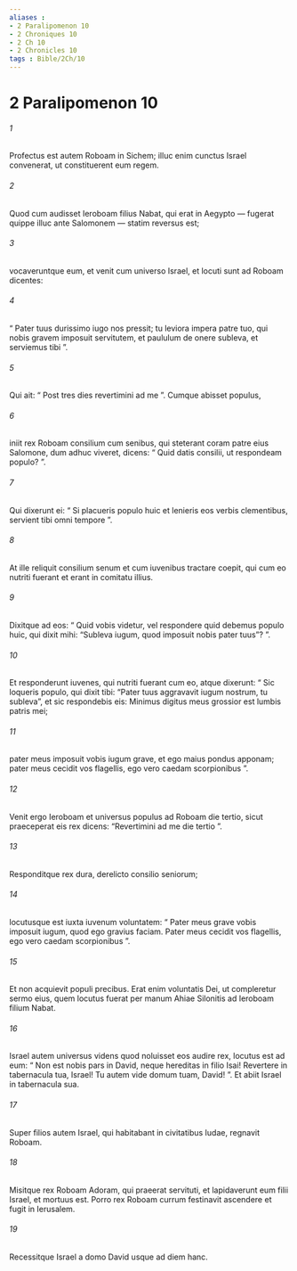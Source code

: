```yaml
---
aliases : 
- 2 Paralipomenon 10
- 2 Chroniques 10
- 2 Ch 10
- 2 Chronicles 10
tags : Bible/2Ch/10
---
```


# 2 Paralipomenon 10

###### 1
Profectus est autem Roboam in Sichem; illuc enim cunctus Israel convenerat, ut constituerent eum regem. 
###### 2
Quod cum audisset Ieroboam filius Nabat, qui erat in Aegypto — fugerat quippe illuc ante Salomonem — statim reversus est; 
###### 3
vocaveruntque eum, et venit cum universo Israel, et locuti sunt ad Roboam dicentes: 
###### 4
“ Pater tuus durissimo iugo nos pressit; tu leviora impera patre tuo, qui nobis gravem imposuit servitutem, et paululum de onere subleva, et serviemus tibi ”. 
###### 5
Qui ait: “ Post tres dies revertimini ad me ”. Cumque abisset populus, 
###### 6
iniit rex Roboam consilium cum senibus, qui steterant coram patre eius Salomone, dum adhuc viveret, dicens: “ Quid datis consilii, ut respondeam populo? ”. 
###### 7
Qui dixerunt ei: “ Si placueris populo huic et lenieris eos verbis clementibus, servient tibi omni tempore ”. 
###### 8
At ille reliquit consilium senum et cum iuvenibus tractare coepit, qui cum eo nutriti fuerant et erant in comitatu illius. 
###### 9
Dixitque ad eos: “ Quid vobis videtur, vel respondere quid debemus populo huic, qui dixit mihi: “Subleva iugum, quod imposuit nobis pater tuus”? ”. 
###### 10
Et responderunt iuvenes, qui nutriti fuerant cum eo, atque dixerunt: “ Sic loqueris populo, qui dixit tibi: “Pater tuus aggravavit iugum nostrum, tu subleva”, et sic respondebis eis: Minimus digitus meus grossior est lumbis patris mei; 
###### 11
pater meus imposuit vobis iugum grave, et ego maius pondus apponam; pater meus cecidit vos flagellis, ego vero caedam scorpionibus ”.
###### 12
Venit ergo Ieroboam et universus populus ad Roboam die tertio, sicut praeceperat eis rex dicens: “Revertimini ad me die tertio ”. 
###### 13
Responditque rex dura, derelicto consilio seniorum; 
###### 14
locutusque est iuxta iuvenum voluntatem: “ Pater meus grave vobis imposuit iugum, quod ego gravius faciam. Pater meus cecidit vos flagellis, ego vero caedam scorpionibus ”.
###### 15
Et non acquievit populi precibus. Erat enim voluntatis Dei, ut compleretur sermo eius, quem locutus fuerat per manum Ahiae Silonitis ad Ieroboam filium Nabat.
###### 16
Israel autem universus videns quod noluisset eos audire rex, locutus est ad eum: “ Non est nobis pars in David, neque hereditas in filio Isai! Revertere in tabernacula tua, Israel! Tu autem vide domum tuam, David! ”. Et abiit Israel in tabernacula sua. 
###### 17
Super filios autem Israel, qui habitabant in civitatibus Iudae, regnavit Roboam. 
###### 18
Misitque rex Roboam Adoram, qui praeerat servituti, et lapidaverunt eum filii Israel, et mortuus est. Porro rex Roboam currum festinavit ascendere et fugit in Ierusalem. 
###### 19
Recessitque Israel a domo David usque ad diem hanc.
